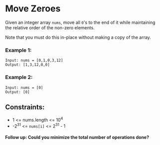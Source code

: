 # Move Zeroes
Given an integer array `nums`, move all `0`'s to the end of it while maintaining the relative order of the non-zero elements.

Note that you must do this in-place without making a copy of the array.

### Example 1:
    Input: nums = [0,1,0,3,12]
    Output: [1,3,12,0,0]

### Example 2:
    Input: nums = [0]
    Output: [0]

## Constraints:
  * 1 <= nums.length <= 10<sup>4</sup>
  * -2<sup>31</sup> <= `nums[i]` <= 2<sup>31</sup> - 1
 
#### Follow up: Could you minimize the total number of operations done?